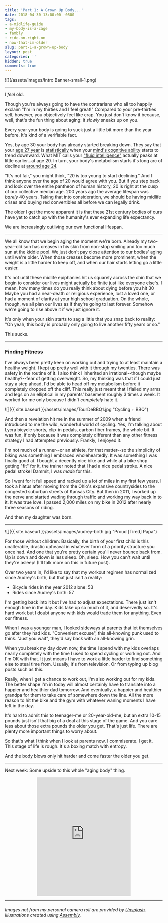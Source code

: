 ```yaml
---
title: 'Part 1: A Grown Up Body...'
date: 2018-04-30 13:00:00 -0500
tags:
- a-midlife-guide
- my-body-is-a-cage
- fambly
- ride-on-right-on
- now-that-im-older
slug: part-1-a-grown-up-body
layout: post
categories: ''
hidden: true
comments: true
---
```

![](/assets/images/Intro Banner-small-1.png)

---

I _feel_ old.

<!-- break -->

Though you're always going to have the contrarians who all too happily exclaim "I'm in my thirties and I feel great!" Compared to your pre-thirties self, however, you objectively feel like crap. You just don't know it because, well, that's the fun thing about aging: it _slowly_ sneaks up on you.

Every year your body is going to suck just a little bit more than the year before. It's kind of a verifiable fact.

Yes, by age 30 your body has already started breaking down. They say that your <a href="http://io9.com/5176536/your-brain-starts-deteriorating-by-age-27-say-neuroscientists" target="_blank">age 27 year</a> is <a href="http://www.mindpowernews.com/BrainPeaks.htm" target="_blank">statistically</a> when your <a href="http://news.bbc.co.uk/2/hi/health/7945569.stm" target="_blank">mind's cognitive ability</a> starts to trend downward. What MIT calls your <a href="http://newsoffice.mit.edu/2015/brain-peaks-at-different-ages-0306?utm_content=buffer29268&utm_medium=social&utm_source=twitter.com&utm_campaign=buffer" target="_blank">"fluid intelligence"</a> actually peaks at little earlier...at age 20. In turn, your body's metabolism starts it's long arc of decline at <a href="http://www.mensfitness.com/weight-loss/burn-fat-fast/ask-mens-fitness-what-age-does-persons-metabolism-start-significantly-slow" target="_blank">around age 24</a>.

"It's not fair," you might think, "20 is too young to start declining." And I think anyone over the age of 20 would agree with you. But if you step back and look over the entire pantheon of human history, 20 is right at the cusp of our collective median age. 200 years ago the average lifespan was _barely_ 40 years. Taking that into consideration, we should be having midlife crises and buying red convertibles all before we can legally drink.

The older I get the more apparent it is that these 21st century bodies of ours have yet to catch up with the humanity's ever expanding life expectancy.

We are increasingly outliving our own functional lifespan.

---

We all know that we begin aging the moment we're born. Already my two-year-old son has creases in his skin from non-stop smiling and too much sun at the kiddie pool. We just don't pay close attention to our bodies' aging until we're older. When those creases become more prominent, when the weight is a little harder to keep off, and when our hair starts letting go a little easier.

It's not until these midlife epiphanies hit us squarely across the chin that we begin to consider our lives might actually be finite just like everyone else's. I mean, how many times do you really think about dying before you hit 30 Maybe you had a near-death or religious experience, lost a loved one, or had a moment of clarity at your high school graduation. On the whole, though, we all plan our lives as if they're going to last forever. Somehow we're going to rise above it if we just ignore it.

It's only when your skin starts to sag a little that you snap back to reality: "Oh yeah, this body is probably only going to live another fifty years or so."

This sucks.

---

### Finding Fitness

I've always been pretty keen on working out and trying to at least maintain a healthy weight. I kept up pretty well with it through my twenties. There was safety in the routine of it. I also think I inherited an irrational--though maybe healthy?--fear of getting overweight. So, my thinking was that if I could just stay a step ahead, I'd be able to head off my metabolism before it completely dropped off the cliff. This really just meant that I flailed my arms and legs on an elliptical in my parents' basement roughly 3 times a week. It worked for me only because I didn't _completely_ hate it.

![]({{ site.baseurl }}/assets/images/TourDeBBQ1.jpg "Cycling + BBQ")

And then a revelation hit me in the summer of 2009 when a friend introduced to me the wild, wonderful world of cycling. Yes, I'm talking about Lycra bicycle shorts, clip-in pedals, carbon fiber frames, the whole bit. It was fun, if only because it was completely different than any other fitness strategy I had attempted previously. Frankly, I enjoyed it.

I'm not much of a runner--or an athlete, for that matter--so the simplicity of biking was something I embraced wholeheartedly. It was something I was finally good at. I bought a decently nice bike and while at a bike shop getting "fit" for it, the trainer noted that I had a nice pedal stroke. A nice pedal stroke! Dammit, I was _made_ for this.

So I went for it full speed and racked up a lot of miles in my first few years. I took a hiatus after moving from the Ohio's expansive countrysides to the congested suburban streets of Kansas City. But then in 2011, I worked up the nerve and started wading through traffic and working my way back in to it. It was true love. I passed 2,000 miles on my bike in 2012 after nearly three seasons of riding.

And then my daughter was born.

---

![]({{ site.baseurl }}/assets/images/audrey-birth.jpg "Proud [Tired] Papa")

For those without children: Basically, the birth of your first child is this unalterable, drastic upheaval in whatever form of a priority structure you once had. And one that you're pretty certain you'll never bounce back from. Up is down and down is less sleep. Oh, sleep. How you can't wait until they're asleep! (I'll talk more on this in future post).

Over two years in, I'd like to say that my workout regimen has normalized since Audrey's birth, but that just isn't a reality:

* Bicycle rides in the year 2012 alone: 53
* Rides since Audrey's birth: 57

I'm getting back into it but I've had to adjust expectations. There just isn't enough time in the day. Kids take up so much of it, and deservedly so. It's hard work but I doubt anyone with kids would trade them for anything. Even our fitness.

When I was a younger man, I looked sideways at parents that let themselves go after they had kids. "Convenient excuse", this all-knowing punk used to think. "Just you wait", they'd say back with an all-knowing grin.

When you break my day down now, the time I spend with my kids overlaps nearly completely with the time I used to spend cycling or working out. And I'm OK with that. It just means I have to work a little harder to find something else to steal time from. Usually, it's from television. Or from typing up blog posts such as this.

Really, when I get a chance to work out, I'm also working out for my kids. The better shape I'm in today will almost certainly have to translate into a happier and healthier dad tomorrow. And eventually, a happier and healthier grandpa for them to take care of somewhere down the line. All the more reason to hit the bike and the gym with whatever waning moments I have left in the day.

It's hard to admit this to teenager-me or 20-year-old-me, but an extra 10-15 pounds just isn't that big of a deal at this stage of the game. And you care less about those extra pounds the older you get. That's just life. There are plenty more important things to worry about.

So that's what I think when I look at parents now. I commiserate. I get it. This stage of life is rough. It's a boxing match with entropy.

And the body blows only hit harder and come faster the older you get.

---

Next week: Some upside to this whole "aging body" thing.

<center><iframe src="https://open.spotify.com/embed/user/ryanstraits/playlist/3I4nzQhAYsxsko8Cbcj3Oe" width="300" height="380" frameborder="0" allowtransparency="true" allow="encrypted-media"></iframe></center>

---

###### _Images not from my personal camera roll are provided by_ [_Unsplash_](https://unsplash.com/)_. Illustrations created using_ [_Assembly_](http://assemblyapp.co/)_._